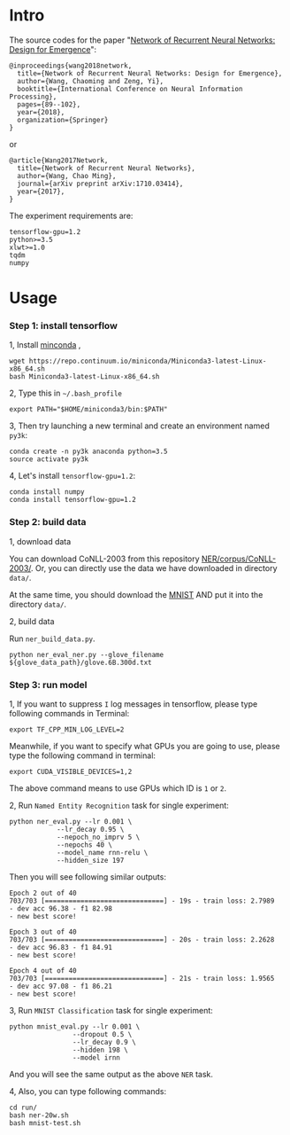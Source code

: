 
# Intro

The source codes for the paper "[Network of Recurrent Neural Networks: Design for Emergence](https://link.springer.com/chapter/10.1007/978-3-030-04179-3_8)":

    @inproceedings{wang2018network,
      title={Network of Recurrent Neural Networks: Design for Emergence},
      author={Wang, Chaoming and Zeng, Yi},
      booktitle={International Conference on Neural Information Processing},
      pages={89--102},
      year={2018},
      organization={Springer}
    }
    
or
    
    @article{Wang2017Network,
      title={Network of Recurrent Neural Networks},
      author={Wang, Chao Ming},
      journal={arXiv preprint arXiv:1710.03414},
      year={2017},
    }  

The experiment requirements are:

    tensorflow-gpu=1.2
    python>=3.5
    xlwt>=1.0
    tqdm
    numpy


# Usage 

### Step 1: install tensorflow

1, Install [minconda](https://repo.continuum.io/miniconda/Miniconda3-latest-Linux-x86_64.sh) ,

    wget https://repo.continuum.io/miniconda/Miniconda3-latest-Linux-x86_64.sh
    bash Miniconda3-latest-Linux-x86_64.sh
    
2, Type this in ``~/.bash_profile``

    export PATH="$HOME/miniconda3/bin:$PATH"
    
3, Then try launching a new terminal and create an environment named ``py3k``:
    
    conda create -n py3k anaconda python=3.5
    source activate py3k
    
4, Let's install ``tensorflow-gpu=1.2``:

    conda install numpy
    conda install tensorflow-gpu=1.2

### Step 2: build data

1, download data

You can download CoNLL-2003 from this repository [NER/corpus/CoNLL-2003/](https://github.com/synalp/NER/tree/master/corpus/CoNLL-2003). 
Or, you can directly use the data we have downloaded in directory ``data/``.

At the same time, you should download the [MNIST](http://yann.lecun.com/exdb/mnist/) AND put it into the directory ``data/``.

2, build data

Run ``ner_build_data.py``.

    python ner_eval_ner.py --glove_filename ${glove_data_path}/glove.6B.300d.txt


### Step 3: run model

1, If you want to suppress ``I`` log messages in tensorflow, please
type following commands in Terminal:
    
    export TF_CPP_MIN_LOG_LEVEL=2

Meanwhile, if you want to specify what GPUs you are going to use, please 
type the following command in terminal:
    
    export CUDA_VISIBLE_DEVICES=1,2

The above command means to use GPUs which ID is ``1`` or ``2``.

2, Run ``Named Entity Recognition`` task for single experiment:

    python ner_eval.py --lr 0.001 \
                --lr_decay 0.95 \
                --nepoch_no_imprv 5 \
                --nepochs 40 \
                --model_name rnn-relu \
                --hidden_size 197
    
Then you will see following similar outputs:
    
    Epoch 2 out of 40
    703/703 [==============================] - 19s - train loss: 2.7989
    - dev acc 96.38 - f1 82.98
    - new best score!
    
    Epoch 3 out of 40
    703/703 [==============================] - 20s - train loss: 2.2628     
    - dev acc 96.83 - f1 84.91
    - new best score!
    
    Epoch 4 out of 40
    703/703 [==============================] - 21s - train loss: 1.9565     
    - dev acc 97.08 - f1 86.21
    - new best score!

3, Run ``MNIST Classification`` task for single experiment:

    python mnist_eval.py --lr 0.001 \
                    --dropout 0.5 \
                    --lr_decay 0.9 \
                    --hidden 198 \
                    --model irnn

And you will see the same output as the above ``NER`` task.

4, Also, you can type following commands:

    cd run/
    bash ner-20w.sh
    bash mnist-test.sh
    
    
